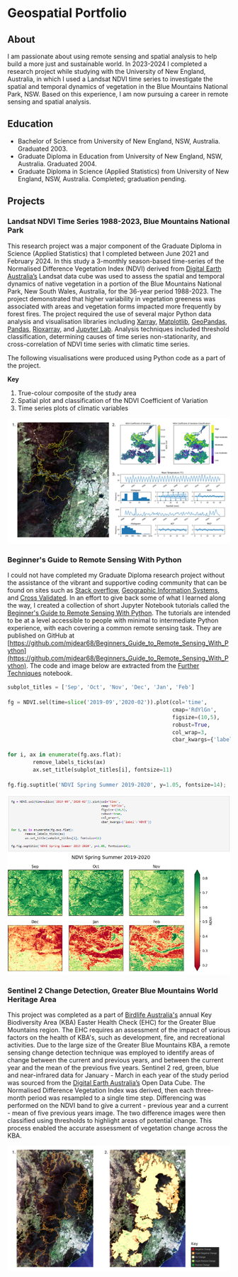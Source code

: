 # Geospatial Portfolio
## About
I am passionate about using remote sensing and spatial analysis to help build a more just and sustainable world. In 2023-2024 I completed a research project while studying with the University of New England, Australia, in which I used a Landsat NDVI time series to investigate the spatial and temporal dynamics of vegetation in the Blue Mountains National Park, NSW. Based on this experience, I am now pursuing a career in remote sensing and spatial analysis.

## Education
* Bachelor of Science from University of New England, NSW, Australia. Graduated 2003.
* Graduate Diploma in Education from University of New England, NSW, Australia. Graduated 2004.
* Graduate Diploma in Science (Applied Statistics) from University of New England, NSW, Australia. Completed; graduation pending.

## Projects
### Landsat NDVI Time Series 1988-2023, Blue Mountains National Park
This research project was a major component of the Graduate Diploma in Science (Applied Statistics) that I completed between June 2021 and February 2024. In this study a 3-monthly season-based time-series of the Normalised Difference Vegetation Index (NDVI) derived from [Digital Earth Australia’s](https://www.dea.ga.gov.au/) Landsat data cube was used to assess the spatial and temporal dynamics of native vegetation in a portion of the Blue Mountains National Park, New South Wales, Australia, for the 36-year period 1988-2023. The project demonstrated that higher variability in vegetation greeness was associated with areas and vegetation forms impacted more frequently by forest fires. The project required the use of several major Python data analysis and visualisation libraries including [Xarray](https://docs.xarray.dev/en/stable/index.html),  [Matplotlib](https://matplotlib.org/stable/index.html), [GeoPandas](https://geopandas.org/en/stable/), [Pandas](https://pandas.pydata.org/docs/index.html), [Rioxarray](https://corteva.github.io/rioxarray/stable/), and [Jupyter Lab](https://docs.jupyter.org/en/latest/). Analysis techniques included threshold classification, determining causes of time series non-stationarity, and cross-correlation of NDVI time series with climatic time series.

The following visualisations were produced using Python code as a part of the project.

**Key**
1. True-colour composite of the study area
2. Spatial plot and classification of the NDVI Coefficient of Variation
3. Time series plots of climatic variables

![Blue Mountains National Park Project](/img/BMNP.png)

### Beginner's Guide to Remote Sensing With Python
I could not have completed my Graduate Diploma research project without the assistance of the vibrant and supportive coding community that can be found on sites such as [Stack overflow](https://stackoverflow.com/), [Geographic Information Systems](https://gis.stackexchange.com/), and [Cross Validated](https://stats.stackexchange.com/). In an effort to give back some of what I learned along the way, I created a collection of short Jupyter Notebook tutorials called the [Beginner's Guide to Remote Sensing With Python](https://github.com/mjdear68/Beginners_Guide_to_Remote_Sensing_With_Python). The tutorials are intended to be at a level accessible to people with minimal to intermediate Python experience, with each covering a common remote sensing task. They are published on GitHub at [https://github.com/mjdear68/Beginners_Guide_to_Remote_Sensing_With_Python](https://github.com/mjdear68/Beginners_Guide_to_Remote_Sensing_With_Python). The code and image below are extracted from the [Further Techniques](https://github.com/mjdear68/Beginners_Guide_to_Remote_Sensing_With_Python/blob/master/Notebooks/Further_Techniques.ipynb) notebook.

```python
subplot_titles = ['Sep', 'Oct', 'Nov', 'Dec', 'Jan', 'Feb']

fg = NDVI.sel(time=slice('2019-09','2020-02')).plot(col='time', 
                                                    cmap='RdYlGn', 
                                                    figsize=(10,5), 
                                                    robust=True, 
                                                    col_wrap=3,
                                                    cbar_kwargs={'label':'NDVI'})

for i, ax in enumerate(fg.axs.flat):
        remove_labels_ticks(ax)
        ax.set_title(subplot_titles[i], fontsize=11)

fg.fig.suptitle('NDVI Spring Summer 2019-2020', y=1.05, fontsize=14);
```

![Beginner's Guide to Remote Sensing With Python Project](/img/BGtoRS.png)


### Sentinel 2 Change Detection, Greater Blue Mountains World Heritage Area 
This project was completed as a part of [Birdlife Australia's](https://birdlife.org.au/) annual Key Biodiversity Area (KBA) Easter Health Check (EHC) for the Greater Blue Mountains region. The EHC requires an assessment of the impact of various factors on the health of KBA's, such as development, fire, and recreational activities. Due to the large size of the Greater Blue Mountains KBA, a remote sensing change detection technique was employed to identify areas of change between the current and previous years, and between the current year and the mean of the previous five years. Sentinel 2 red, green, blue and near-infrared data for January - March in each year of the study period was sourced from the [Digital Earth Australia’s](https://www.dea.ga.gov.au/) Open Data Cube. The Normalised Difference Vegetation Index was derived, then each three-month period was resampled to a single time step. Differencing was performed on the NDVI band to give a current - previous year and a current - mean of five previous years image. The two difference images were then classified using thresholds to highlight areas of potential change. This process enabled the accurate assessment of vegetation change across the KBA.

![Sentinel 2 Change Detection, Greater Blue Mountains World Heritage Area](/img/KBA.png)

